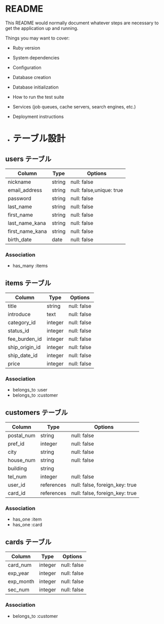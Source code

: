 # README

This README would normally document whatever steps are necessary to get the
application up and running.

Things you may want to cover:

* Ruby version

* System dependencies

* Configuration

* Database creation

* Database initialization

* How to run the test suite

* Services (job queues, cache servers, search engines, etc.)

* Deployment instructions

* # テーブル設計

## users テーブル

| Column            | Type              | Options                 |
| ----------------- | ----------------- | ----------------------- |
| nickname          | string            | null: false             |
| email_address     | string            | null: false,unique: true|
| password          | string            | null: false             |
| last_name         | string            | null: false             |
| first_name        | string            | null: false             |
| last_name_kana    | string            | null: false             |
| first_name_kana   | string            | null: false             |
| birth_date        | date              | null: false             |

### Association
- has_many :items

## items テーブル

| Column            | Type              | Options             |
| ----------------- | ----------------- | ------------------- |
| title             | string            | null: false         |
| introduce         | text              | null: false         |
| category_id       | integer           | null: false         |
| status_id         | integer           | null: false         |
| fee_burden_id     | integer           | null: false         |
| ship_origin_id    | integer           | null: false         |
| ship_date_id      | integer           | null: false         |
| price             | integer           | null: false         |

### Association
- belongs_to :user
- belongs_to :customer

## customers テーブル

| Column               | Type            | Options                        |
| -------------------  | --------------- | ------------------------------ |
| postal_num           | string          | null: false                    |
| pref_id              | integer         | null: false                    |
| city                 | string          | null: false                    |
| house_num            | string          | null: false                    |
| building             | string          |                                |
| tel_num              | integer         | null: false                    |
| user_id              | references      | null: false, foreign_key: true |
| card_id              | references      | null: false, foreign_key: true |

### Association
- has_one :item
- has_one :card

## cards テーブル

| Column        | Type       | Options                        |
| ------------- |  --------- | ------------------------------ |
| card_num      | integer    | null: false                    |
| exp_year      | integer    | null: false                    |
| exp_month     | integer    | null: false                    |
| sec_num       | integer    | null: false                    |

### Association
- belongs_to :customer
